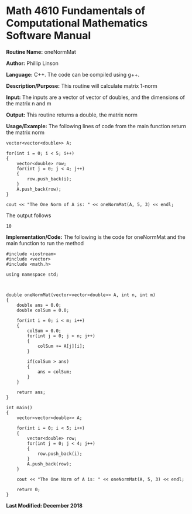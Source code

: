 # Math 4610 Fundamentals of Computational Mathematics Software Manual

**Routine Name:**           oneNormMat

**Author:** Phillip Linson

**Language:** C++. The code can be compiled using g++.

**Description/Purpose:** This routine will calculate matrix 1-norm

**Input:** The inputs are a vector of vector of doubles, and the dimensions of the matrix n and m

**Output:** This routine returns a double, the matrix norm

**Usage/Example:** The following lines of code from the main function return the matrix norm

	vector<vector<double>> A;
	
	for(int i = 0; i < 5; i++)
	{
		vector<double> row;
		for(int j = 0; j < 4; j++)
		{
			row.push_back(i);
		}
		A.push_back(row);
	}
	
  	cout << "The One Norm of A is: " << oneNormMat(A, 5, 3) << endl;
	
The output follows

  	10

**Implementation/Code:** The following is the code for oneNormMat and the main function to run the method

	#include <iostream>
	#include <vector>
	#include <math.h>

	using namespace std;

	

	double oneNormMat(vector<vector<double>> A, int n, int m)
	{
		double ans = 0.0;
		double colSum = 0.0;

		for(int i = 0; i < m; i++)
		{
			colSum = 0.0;
			for(int j = 0; j < n; j++)
			{
				colSum += A[j][i];
			}

			if(colSum > ans)
			{
				ans = colSum;
			}
		}

		return ans;
	}

	int main()
	{
		vector<vector<double>> A;

		for(int i = 0; i < 5; i++)
		{
			vector<double> row;
			for(int j = 0; j < 4; j++)
			{
				row.push_back(i);
			}
			A.push_back(row);
		}

		cout << "The One Norm of A is: " << oneNormMat(A, 5, 3) << endl;

		return 0;
	}

**Last Modified: December 2018**

